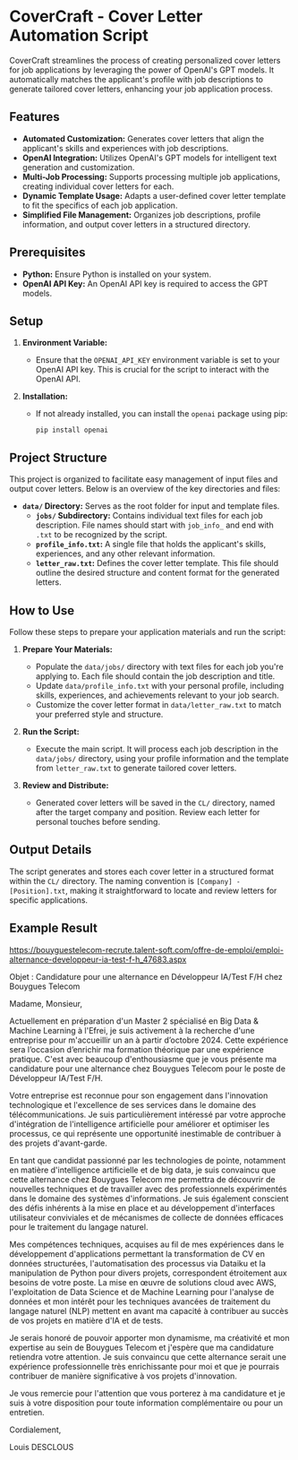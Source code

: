# CoverCraft - Cover Letter Automation Script

CoverCraft streamlines the process of creating personalized cover letters for job applications by leveraging the power of OpenAI's GPT models. It automatically matches the applicant's profile with job descriptions to generate tailored cover letters, enhancing your job application process.

## Features

- **Automated Customization:** Generates cover letters that align the applicant's skills and experiences with job descriptions.
- **OpenAI Integration:** Utilizes OpenAI's GPT models for intelligent text generation and customization.
- **Multi-Job Processing:** Supports processing multiple job applications, creating individual cover letters for each.
- **Dynamic Template Usage:** Adapts a user-defined cover letter template to fit the specifics of each job application.
- **Simplified File Management:** Organizes job descriptions, profile information, and output cover letters in a structured directory.

## Prerequisites

- **Python:** Ensure Python is installed on your system.
- **OpenAI API Key:** An OpenAI API key is required to access the GPT models.

## Setup

1. **Environment Variable:**
   - Ensure that the `OPENAI_API_KEY` environment variable is set to your OpenAI API key. This is crucial for the script to interact with the OpenAI API.

2. **Installation:**
   - If not already installed, you can install the `openai` package using pip:
     ```
     pip install openai
     ```

## Project Structure

This project is organized to facilitate easy management of input files and output cover letters. Below is an overview of the key directories and files:

- **`data/` Directory:** Serves as the root folder for input and template files.
  - **`jobs/` Subdirectory:** Contains individual text files for each job description. File names should start with `job_info_` and end with `.txt` to be recognized by the script.
  - **`profile_info.txt`:** A single file that holds the applicant's skills, experiences, and any other relevant information.
  - **`letter_raw.txt`:** Defines the cover letter template. This file should outline the desired structure and content format for the generated letters.

## How to Use

Follow these steps to prepare your application materials and run the script:

1. **Prepare Your Materials:**
   - Populate the `data/jobs/` directory with text files for each job you're applying to. Each file should contain the job description and title.
   - Update `data/profile_info.txt` with your personal profile, including skills, experiences, and achievements relevant to your job search.
   - Customize the cover letter format in `data/letter_raw.txt` to match your preferred style and structure.

2. **Run the Script:**
   - Execute the main script. It will process each job description in the `data/jobs/` directory, using your profile information and the template from `letter_raw.txt` to generate tailored cover letters.

3. **Review and Distribute:**
   - Generated cover letters will be saved in the `CL/` directory, named after the target company and position. Review each letter for personal touches before sending.

## Output Details

The script generates and stores each cover letter in a structured format within the `CL/` directory. The naming convention is `[Company] - [Position].txt`, making it straightforward to locate and review letters for specific applications.

## Example Result
https://bouyguestelecom-recrute.talent-soft.com/offre-de-emploi/emploi-alternance-developpeur-ia-test-f-h_47683.aspx


Objet : Candidature pour une alternance en Développeur IA/Test F/H chez Bouygues Telecom

Madame, Monsieur,

Actuellement en préparation d'un Master 2 spécialisé en Big Data & Machine Learning à l'Efrei, je suis activement à la recherche d'une entreprise pour m'accueillir un an à partir d’octobre 2024. Cette expérience sera l’occasion d’enrichir ma formation théorique par une expérience pratique. C'est avec beaucoup d'enthousiasme que je vous présente ma candidature pour une alternance chez Bouygues Telecom pour le poste de Développeur IA/Test F/H.

Votre entreprise est reconnue pour son engagement dans l'innovation technologique et l'excellence de ses services dans le domaine des télécommunications. Je suis particulièrement intéressé par votre approche d'intégration de l'intelligence artificielle pour améliorer et optimiser les processus, ce qui représente une opportunité inestimable de contribuer à des projets d'avant-garde.

En tant que candidat passionné par les technologies de pointe, notamment en matière d'intelligence artificielle et de big data, je suis convaincu que cette alternance chez Bouygues Telecom me permettra de découvrir de nouvelles techniques et de travailler avec des professionnels expérimentés dans le domaine des systèmes d'informations. Je suis également conscient des défis inhérents à la mise en place et au développement d'interfaces utilisateur conviviales et de mécanismes de collecte de données efficaces pour le traitement du langage naturel.

Mes compétences techniques, acquises au fil de mes expériences dans le développement d'applications permettant la transformation de CV en données structurées, l'automatisation des processus via Dataiku et la manipulation de Python pour divers projets, correspondent étroitement aux besoins de votre poste. La mise en œuvre de solutions cloud avec AWS, l'exploitation de Data Science et de Machine Learning pour l'analyse de données et mon intérêt pour les techniques avancées de traitement du langage naturel (NLP) mettent en avant ma capacité à contribuer au succès de vos projets en matière d'IA et de tests.

Je serais honoré de pouvoir apporter mon dynamisme, ma créativité et mon expertise au sein de Bouygues Telecom et j'espère que ma candidature retiendra votre attention. Je suis convaincu que cette alternance serait une expérience professionnelle très enrichissante pour moi et que je pourrais contribuer de manière significative à vos projets d'innovation.

Je vous remercie pour l'attention que vous porterez à ma candidature et je suis à votre disposition pour toute information complémentaire ou pour un entretien.

Cordialement,

Louis DESCLOUS